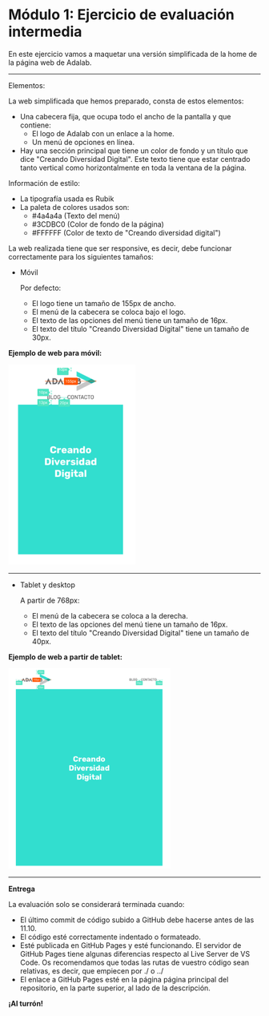 # Módulo 1: Ejercicio de evaluación intermedia

En este ejercicio vamos a maquetar una versión simplificada de la home de la página web de Adalab.

---

Elementos:

La web simplificada que hemos preparado, consta de estos elementos:

- Una cabecera fija, que ocupa todo el ancho de la pantalla y que contiene:
  - El logo de Adalab con un enlace a la home.
  - Un menú de opciones en línea.
- Hay una sección principal que tiene un color de fondo y un título que dice "Creando Diversidad
  Digital". Este texto tiene que estar centrado tanto vertical como horizontalmente en toda la ventana
  de la página.

Información de estilo:

- La tipografía usada es Rubik
- La paleta de colores usados son:
  - #4a4a4a (Texto del menú)
  - #3CDBC0 (Color de fondo de la página)
  - #FFFFFF (Color de texto de "Creando diversidad digital")

La web realizada tiene que ser responsive, es decir, debe funcionar correctamente para los siguientes
tamaños:

- Móvil

  Por defecto:

  - El logo tiene un tamaño de 155px de ancho.
  - El menú de la cabecera se coloca bajo el logo.
  - El texto de las opciones del menú tiene un tamaño de 16px.
  - El texto del título "Creando Diversidad Digital" tiene un tamaño de 30px.

**Ejemplo de web para móvil:**

<img src="./images/design-mobile.png" alt="Mobile version" height="400"/>

---

- Tablet y desktop

  A partir de 768px:

  - El menú de la cabecera se coloca a la derecha.
  - El texto de las opciones del menú tiene un tamaño de 16px.
  - El texto del título "Creando Diversidad Digital" tiene un tamaño de 40px.

**Ejemplo de web a partir de tablet:**

<img src="./images/tablet-mobile.png" alt="Tablet version" height="400"/>

---

**Entrega**

La evaluación solo se considerará terminada cuando:

- El último commit de código subido a GitHub debe hacerse antes de las 11.10.
- El código esté correctamente indentado o formateado.
- Esté publicada en GitHub Pages y esté funcionando. El servidor de GitHub Pages tiene algunas
  diferencias respecto al Live Server de VS Code. Os recomendamos que todas las rutas de vuestro
  código sean relativas, es decir, que empiecen por ./ o ../
- El enlace a GitHub Pages esté en la página página principal del repositorio, en la parte superior, al
  lado de la descripción.

**¡Al turrón!**
